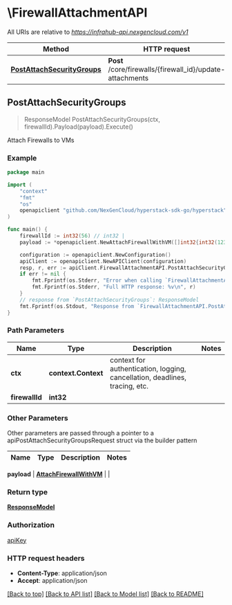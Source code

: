 # \FirewallAttachmentAPI

All URIs are relative to *https://infrahub-api.nexgencloud.com/v1*

Method | HTTP request | Description
------------- | ------------- | -------------
[**PostAttachSecurityGroups**](FirewallAttachmentAPI.md#PostAttachSecurityGroups) | **Post** /core/firewalls/{firewall_id}/update-attachments | Attach Firewalls to VMs



## PostAttachSecurityGroups

> ResponseModel PostAttachSecurityGroups(ctx, firewallId).Payload(payload).Execute()

Attach Firewalls to VMs



### Example

```go
package main

import (
	"context"
	"fmt"
	"os"
	openapiclient "github.com/NexGenCloud/hyperstack-sdk-go/hyperstack"
)

func main() {
	firewallId := int32(56) // int32 | 
	payload := *openapiclient.NewAttachFirewallWithVM([]int32{int32(123)}) // AttachFirewallWithVM | 

	configuration := openapiclient.NewConfiguration()
	apiClient := openapiclient.NewAPIClient(configuration)
	resp, r, err := apiClient.FirewallAttachmentAPI.PostAttachSecurityGroups(context.Background(), firewallId).Payload(payload).Execute()
	if err != nil {
		fmt.Fprintf(os.Stderr, "Error when calling `FirewallAttachmentAPI.PostAttachSecurityGroups``: %v\n", err)
		fmt.Fprintf(os.Stderr, "Full HTTP response: %v\n", r)
	}
	// response from `PostAttachSecurityGroups`: ResponseModel
	fmt.Fprintf(os.Stdout, "Response from `FirewallAttachmentAPI.PostAttachSecurityGroups`: %v\n", resp)
}
```

### Path Parameters


Name | Type | Description  | Notes
------------- | ------------- | ------------- | -------------
**ctx** | **context.Context** | context for authentication, logging, cancellation, deadlines, tracing, etc.
**firewallId** | **int32** |  | 

### Other Parameters

Other parameters are passed through a pointer to a apiPostAttachSecurityGroupsRequest struct via the builder pattern


Name | Type | Description  | Notes
------------- | ------------- | ------------- | -------------

 **payload** | [**AttachFirewallWithVM**](AttachFirewallWithVM.md) |  | 

### Return type

[**ResponseModel**](ResponseModel.md)

### Authorization

[apiKey](../README.md#apiKey)

### HTTP request headers

- **Content-Type**: application/json
- **Accept**: application/json

[[Back to top]](#) [[Back to API list]](../README.md#documentation-for-api-endpoints)
[[Back to Model list]](../README.md#documentation-for-models)
[[Back to README]](../README.md)


